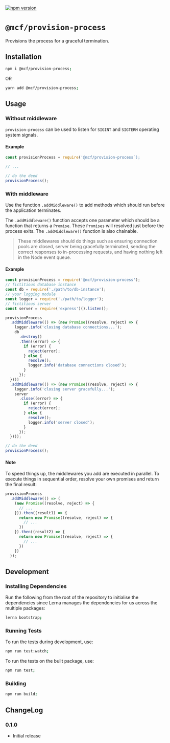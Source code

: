 [![npm version](https://badge.fury.io/js/%40mcf%2Fprovision-process.svg)](https://badge.fury.io/js/%40mcf%2Fprovision-process)

# `@mcf/provision-process`
Provisions the process for a graceful termination.

## Installation

```sh
npm i @mcf/provision-process;
```

OR

```sh
yarn add @mcf/provision-process;
```

## Usage
### Without middleware
`provision-process` can be used to listen for `SIGINT` and `SIGTERM` operating system signals.

#### Example
```js
const provisionProcess = require('@mcf/provision-process`);

// ...

// do the deed
provisionProcess();
```

### With middleware
Use the function `.addMiddleware()` to add methods which should run before the application terminates.

The `.addMiddleware()` function accepts one parameter which should be a function that returns a `Promise`. These `Promises` will resolved just before the process exits. The `.addMiddleware()` function is also chainable.

> These middlewares should do things such as ensuring connection pools are closed, server being gracefully terminated, sending the correct responses to in-processing requests, and having nothing left in the Node event queue.

#### Example
```js
const provisionProcess = require('@mcf/provision-process');
// fictitious database instance
const db = require('./path/to/db-instance');
// your logging module
const logger = require('./path/to/logger');
// fictitious server
const server = require('express')().listen();

provisionProcess
  .addMiddleware(() => (new Promise((resolve, reject) => {
    logger.info('closing database connections...');
    db
      .destroy()
      .then((error) => {
        if (error) {
          reject(error);
        } else {
          resolve();
          logger.info('database connections closed');
        }
      });
  })))
  .addMiddleware(() => (new Promise((resolve, reject) => {
    logger.info('closing server gracefully...');
    server
      .close((error) => {
        if (error) {
          reject(error);
        } else {
          resolve();
          logger.info('server closed');
        }
      });
  })));

// do the deed
provisionProcess();
```

#### Note
To speed things up, the middlewares you add are executed in parallel. To execute things in sequential order, resolve your own promises and return the final result:

```js
provisionProcess
  .addMiddleware(() => (
    (new Promise((resolve, reject) => {
      // ...
    })).then((result1) => {
      return new Promise((resolve, reject) => {
        // ...
      })
    }).then((result2) => {
      return new Promise((resolve, reject) => {
        // ...
      })
    })
  ));
```

## Development

### Installing Dependencies
Run the following from the root of the repository to initialise the dependencies since Lerna manages the dependencies for us across the multiple packages:

```sh
lerna bootstrap;
```

### Running Tests
To run the tests during development, use:

```sh
npm run test:watch;
```

To run the tests on the built package, use:

```sh
npm run test;
```

### Building
```sh
npm run build;
```

## ChangeLog
### 0.1.0
- Initial release